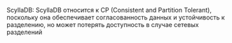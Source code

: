 

ScyllaDB: ScyllaDB относится к CP (Consistent and Partition Tolerant), поскольку она обеспечивает согласованность данных и устойчивость к разделению, но может потерять доступность в случае сетевых разделений